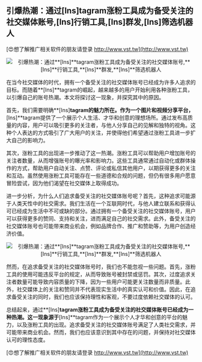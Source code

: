 ## **引爆热潮：通过**[Ins]**tagram涨粉工具成为备受关注的社交媒体账号,**[Ins]**行销工具,**[Ins]**群发,**[Ins]**筛选机器人**

[😍想了解推广相关软件的朋友请登录 http://www.vst.tw](http://www.vst.tw)

 <center><img src="https://vst.tw/MP4/tuiguang/png/2.png" alt="引爆热潮：通过**[Ins]**tagram涨粉工具成为备受关注的社交媒体账号,**[Ins]**行销工具,**[Ins]**群发,**[Ins]**筛选机器人"></center>

在当今社交媒体的时代，拥有一个备受关注的社交媒体账号已经成为许多人追求的目标。而随着**[Ins]**tagram的崛起，越来越多的用户开始利用各种涨粉工具，以引爆自己的账号热潮。本文将探讨这一现象，并探究其中的原因。

首先，我们需要明确**[Ins]**tagram的魅力所在。作为一个图片和视频分享平台，**[Ins]**tagram提供了一个展示个人生活、才华和创意的理想场所。通过发布高质量的内容，用户可以吸引更多的关注者，与他人分享自己的见解和独特的视角。这种个人表达的方式吸引了广大用户的关注，并使得他们希望通过涨粉工具进一步扩大自己的影响力。

其次，涨粉工具的出现进一步推动了这一热潮。涨粉工具可以帮助用户增加账号的关注者数量，从而增强账号的曝光率和影响力。这些工具通常通过自动化或群体操作的方式，帮助用户自动关注、点赞、评论或私信其他用户，以期获得更多的关注和互动。虽然使用涨粉工具可能存在一些道德和合规的问题，但仍有很多用户愿意冒险尝试，因为他们渴望在社交媒体上取得成功。

进一步分析，为什么人们追求备受关注的社交媒体账号呢？首先，这种追求可能源于人类天性中的社交需求。我们生活在一个互联网时代，与他人建立联系和获得认可已经成为生活中不可或缺的部分。通过拥有一个备受关注的社交媒体账号，用户可以获得更多的赞同、支持和关注，进而满足自己的社交需求。此外，备受关注的社交媒体账号也可能带来商业机会，例如品牌合作、推广和赞助等，为用户创造经济价值。

 <center><img src="https://vst.tw/MP4/tuiguang/png/6.png" alt="引爆热潮：通过**[Ins]**tagram涨粉工具成为备受关注的社交媒体账号,**[Ins]**行销工具,**[Ins]**群发,**[Ins]**筛选机器人"></center>

然而，在追求备受关注的社交媒体账号时，我们也不能忽视一些问题。首先，涨粉工具的使用可能违反平台的规定，从而导致账号被封禁或惩罚。其次，过度追求关注者数量可能导致内容质量的下降，因为一些用户可能更关注数量而非质量。此外，社交媒体上的关注和赞同并不代表现实生活中的真实认可和价值。因此，在追求备受关注的同时，我们也应该保持理性和客观，不要过度依赖社交媒体的认可。

总结起来，通过**[Ins]**tagram涨粉工具成为备受关注的社交媒体账号已经成为一种热潮。这一现象源于**[Ins]**tagram作为一个展示个人才华和创意的平台的魅力，以及涨粉工具的出现。追求备受关注的社交媒体账号满足了人类社交需求，并可能带来商业机会。然而，我们也应该意识到其中存在的问题，并保持对社交媒体认可的理性态度。

[😍想了解推广相关软件的朋友请登录 http://www.vst.tw](http://www.vst.tw)



